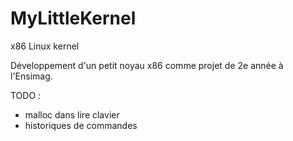 # MyLittleKernel
x86 Linux kernel

Développement d'un petit noyau x86 comme projet de 2e année à l'Ensimag.

TODO :
- malloc dans lire clavier
- historiques de commandes

